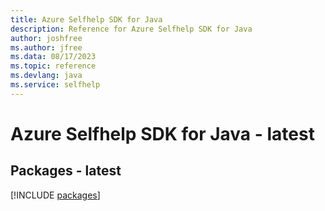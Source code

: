 ```yaml
---
title: Azure Selfhelp SDK for Java
description: Reference for Azure Selfhelp SDK for Java
author: joshfree
ms.author: jfree
ms.data: 08/17/2023
ms.topic: reference
ms.devlang: java
ms.service: selfhelp
---
```

# Azure Selfhelp SDK for Java - latest
## Packages - latest
[!INCLUDE [packages](selfhelp-index.md)]